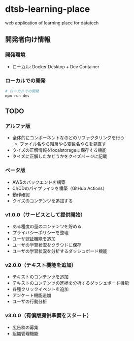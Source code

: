 # dtsb-learning-place
web application of learning place for datatech

## 開発者向け情報

### 開発環境

- ローカル: Docker Desktop + Dev Container

### ローカルでの開発

```bash
# ローカルでの開発
npm run dev
```

## TODO

### アルファ版

- 全体的にコンポーネントなのどのリファクタリングを行う
  - ファイル名やら階層やら変数名やらを見直す
- クイズの正解情報をlocalstorageに保存する機能
- クイズに正解したかどうかをクイズページに記載


### ベータ版

- AWSのバックエンドを構築
- CI/CDのパイプラインを構築（GitHub Actions）
- 動作確認
- クイズのコンテンツを追加する


### v1.0.0（サービスとして提供開始）

- ある程度の量のコンテンツを貯める
- プライバシーポリシーを整理
- ユーザ認証機能を追加
- ユーザの学習状況をクラウドに保存
- ユーザの学習状況を分析するダッシュボード機能


### v2.0.0（テキスト機能を追加）

- テキストのコンテンツを追加
- テキストのコンテンツの進捗を分析するダッシュボード機能
- 各種クリックイベントを追加
- アンケート機能追加
- ユーザの行動分析


### v3.0.0（有償版提供準備をスタート）

- 広告枠の募集
- 組織管理機能



